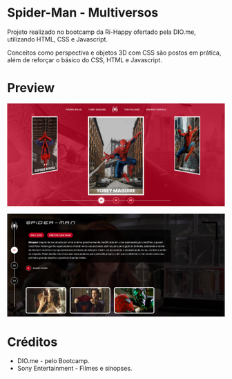 # Spider-Man - Multiversos

Projeto realizado no bootcamp da Ri-Happy ofertado pela DIO.me, utilizando HTML, CSS e Javascript.

Conceitos como perspectiva e objetos 3D com CSS são postos em prática, além de reforçar o básico do CSS, HTML e Javascript.

# Preview

![Homepage](/assets/images/site-01.png "Homepage")

![Página Tobey](/assets/images/site-02.png "Página Tobey")

# Créditos

- DIO.me - pelo Bootcamp.
- Sony Entertainment - Filmes e sinopses.